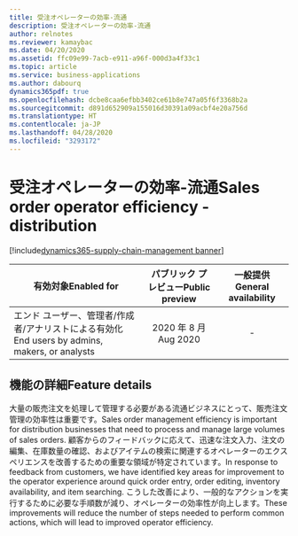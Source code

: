 ```yaml
---
title: 受注オペレーターの効率-流通
description: 受注オペレーターの効率-流通
author: relnotes
ms.reviewer: kamaybac
ms.date: 04/20/2020
ms.assetid: ffc09e99-7acb-e911-a96f-000d3a4f33c1
ms.topic: article
ms.service: business-applications
ms.author: dabourq
dynamics365pdf: true
ms.openlocfilehash: dcbe8caa6efbb3402ce61b8e747a05f6f3368b2a
ms.sourcegitcommit: d891d652909a155016d30391a09acbf4e20a756d
ms.translationtype: HT
ms.contentlocale: ja-JP
ms.lasthandoff: 04/28/2020
ms.locfileid: "3293172"
---
```

# <a name="sales-order-operator-efficiency---distribution"></a><span data-ttu-id="2d25e-103">受注オペレーターの効率-流通</span><span class="sxs-lookup"><span data-stu-id="2d25e-103">Sales order operator efficiency - distribution</span></span>
[!include[dynamics365-supply-chain-management banner](../includes/dynamics365-supply-chain-management.md)]

| <span data-ttu-id="2d25e-104">有効対象</span><span class="sxs-lookup"><span data-stu-id="2d25e-104">Enabled for</span></span>    |  <span data-ttu-id="2d25e-105">パブリック プレビュー</span><span class="sxs-lookup"><span data-stu-id="2d25e-105">Public preview</span></span> | <span data-ttu-id="2d25e-106">一般提供</span><span class="sxs-lookup"><span data-stu-id="2d25e-106">General availability</span></span> | 
| ---------- | :----------: |:----------: |
|<span data-ttu-id="2d25e-107">エンド ユーザー、管理者/作成者/アナリストによる有効化</span><span class="sxs-lookup"><span data-stu-id="2d25e-107">End users by admins, makers, or analysts</span></span>|<span data-ttu-id="2d25e-108">2020 年 8 月</span><span class="sxs-lookup"><span data-stu-id="2d25e-108">Aug 2020</span></span>| -|






## <a name="feature-details"></a><span data-ttu-id="2d25e-109">機能の詳細</span><span class="sxs-lookup"><span data-stu-id="2d25e-109">Feature details</span></span>
<!--feature detail start -->
<span data-ttu-id="2d25e-110">大量の販売注文を処理して管理する必要がある流通ビジネスにとって、販売注文管理の効率性は重要です。</span><span class="sxs-lookup"><span data-stu-id="2d25e-110">Sales order management efficiency is important for distribution businesses that need to process and manage large volumes of sales orders.</span></span> <span data-ttu-id="2d25e-111">顧客からのフィードバックに応えて、迅速な注文入力、注文の編集、在庫数量の確認、およびアイテムの検索に関連するオペレーターのエクスペリエンスを改善するための重要な領域が特定されています。</span><span class="sxs-lookup"><span data-stu-id="2d25e-111">In response to feedback from customers, we have identified key areas for improvement to the operator experience around quick order entry, order editing, inventory availability, and item searching.</span></span> <span data-ttu-id="2d25e-112">こうした改善により、一般的なアクションを実行するために必要な手順数が減り、オペレーターの効率性が向上します。</span><span class="sxs-lookup"><span data-stu-id="2d25e-112">These improvements will reduce the number of steps needed to perform common actions, which will lead to improved operator efficiency.</span></span>
<!--feature detail end -->










